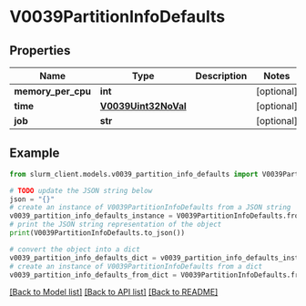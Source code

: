 # V0039PartitionInfoDefaults


## Properties

Name | Type | Description | Notes
------------ | ------------- | ------------- | -------------
**memory_per_cpu** | **int** |  | [optional] 
**time** | [**V0039Uint32NoVal**](V0039Uint32NoVal.md) |  | [optional] 
**job** | **str** |  | [optional] 

## Example

```python
from slurm_client.models.v0039_partition_info_defaults import V0039PartitionInfoDefaults

# TODO update the JSON string below
json = "{}"
# create an instance of V0039PartitionInfoDefaults from a JSON string
v0039_partition_info_defaults_instance = V0039PartitionInfoDefaults.from_json(json)
# print the JSON string representation of the object
print(V0039PartitionInfoDefaults.to_json())

# convert the object into a dict
v0039_partition_info_defaults_dict = v0039_partition_info_defaults_instance.to_dict()
# create an instance of V0039PartitionInfoDefaults from a dict
v0039_partition_info_defaults_from_dict = V0039PartitionInfoDefaults.from_dict(v0039_partition_info_defaults_dict)
```
[[Back to Model list]](../README.md#documentation-for-models) [[Back to API list]](../README.md#documentation-for-api-endpoints) [[Back to README]](../README.md)


